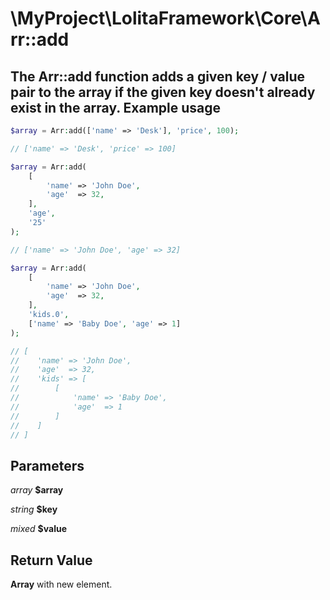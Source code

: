 \MyProject\LolitaFramework\Core\Arr::add
===

The Arr::add function adds a given key / value pair to the array if the given key doesn't already exist in the array.
Example usage
---
```php
$array = Arr:add(['name' => 'Desk'], 'price', 100);

// ['name' => 'Desk', 'price' => 100]
```

```php
$array = Arr:add(
    [
        'name' => 'John Doe',
        'age'  => 32,
    ],
    'age',
    '25'
);

// ['name' => 'John Doe', 'age' => 32]
```

```php
$array = Arr:add(
    [
        'name' => 'John Doe',
        'age'  => 32,
    ],
    'kids.0',
    ['name' => 'Baby Doe', 'age' => 1]
);

// [
//    'name' => 'John Doe',
//    'age'  => 32,
//    'kids' => [
//        [
//            'name' => 'Baby Doe',
//            'age'  => 1
//        ]
//    ]
// ]
```

Parameters
---
_array_ **$array**

_string_ **$key**

_mixed_ **$value**

Return Value
---
**Array** with new element.

